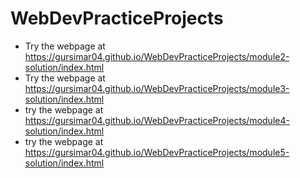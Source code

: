 # WebDevPracticeProjects
- Try the webpage at https://gursimar04.github.io/WebDevPracticeProjects/module2-solution/index.html
- Try the webpage at https://gursimar04.github.io/WebDevPracticeProjects/module3-solution/index.html
- try the webpage at https://gursimar04.github.io/WebDevPracticeProjects/module4-solution/index.html
- try the webpage at https://gursimar04.github.io/WebDevPracticeProjects/module5-solution/index.html
